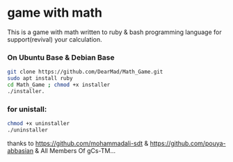 # game with math

This is a game with math written to ruby & bash programming language for support(revival) your calculation. 

### On Ubuntu Base & Debian Base
```bash
git clone https://github.com/DearMad/Math_Game.git
sudo apt install ruby
cd Math_Game ; chmod +x installer
./installer.
```
### for unistall: 
```bash
chmod +x uninstaller
./uninstaller
```
thanks to https://github.com/mohammadali-sdt & https://github.com/pouya-abbasian & All Members Of gCs-TM...
